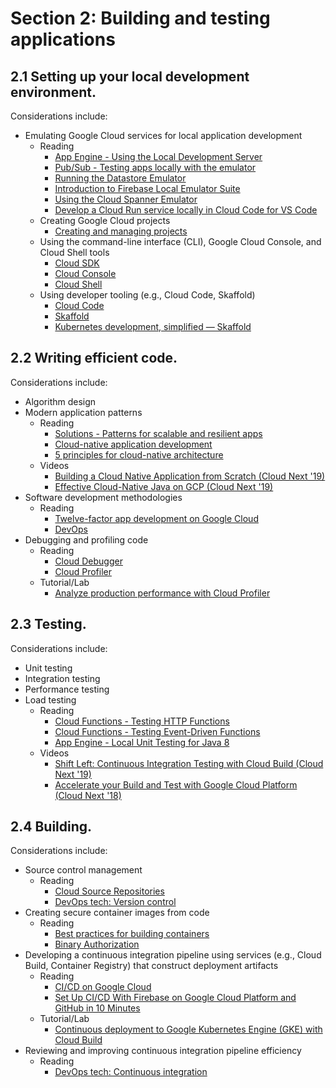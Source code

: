# Section 2: Building and testing applications

## 2.1 Setting up your local development environment.

Considerations include:

* Emulating Google Cloud services for local application development
    * Reading
        * [App Engine - Using the Local Development Server](https://cloud.google.com/appengine/docs/standard/python/tools/using-local-server)
        * [Pub/Sub - Testing apps locally with the emulator](https://cloud.google.com/pubsub/docs/emulator)
        * [Running the Datastore Emulator](https://cloud.google.com/datastore/docs/tools/datastore-emulator)
        * [Introduction to Firebase Local Emulator Suite](https://firebase.google.com/docs/emulator-suite)
        * [Using the Cloud Spanner Emulator](https://cloud.google.com/spanner/docs/emulator)
        * [Develop a Cloud Run service locally in Cloud Code for VS Code](https://cloud.google.com/code/docs/vscode/develop-service#customizing_an_existing_launchjson_configuration)
    * Creating Google Cloud projects
        * [Creating and managing projects](https://cloud.google.com/resource-manager/docs/creating-managing-projects)
    * Using the command-line interface (CLI), Google Cloud Console, and Cloud Shell tools
        * [Cloud SDK](https://cloud.google.com/sdk)
        * [Cloud Console](https://console.cloud.google.com/)
        * [Cloud Shell](https://cloud.google.com/shell)
    * Using developer tooling (e.g., Cloud Code, Skaffold)
        * [Cloud Code](https://cloud.google.com/code)
        * [Skaffold](https://skaffold.dev/)
        * [Kubernetes development, simplified — Skaffold](https://cloud.google.com/blog/products/application-development/kubernetes-development-simplified-skaffold-is-now-ga)

## 2.2 Writing efficient code.

Considerations include:

* Algorithm design
* Modern application patterns
    * Reading
        * [Solutions - Patterns for scalable and resilient apps](https://cloud.google.com/solutions/scalable-and-resilient-apps)
        * [Cloud-native application development](https://cloud.google.com/solutions/cloud-native-app-development)
        * [5 principles for cloud-native architecture](https://cloud.google.com/blog/products/application-development/5-principles-for-cloud-native-architecture-what-it-is-and-how-to-master-it)
    * Videos
        * [Building a Cloud Native Application from Scratch (Cloud Next '19)](https://www.youtube.com/watch?v=8ieMU_evObc)
        * [Effective Cloud-Native Java on GCP (Cloud Next '19)](https://www.youtube.com/watch?v=g9qqEnhU_uU)
* Software development methodologies
    * Reading
        * [Twelve-factor app development on Google Cloud](https://cloud.google.com/solutions/twelve-factor-app-development-on-gcp)
        * [DevOps](https://cloud.google.com/devops)
* Debugging and profiling code
    * Reading
        * [Cloud Debugger](https://cloud.google.com/debugger)
        * [Cloud Profiler](https://cloud.google.com/profiler)
    * Tutorial/Lab
        * [Analyze production performance with Cloud Profiler](https://codelabs.developers.google.com/codelabs/cloud-profiler#0)

## 2.3 Testing.

Considerations include:

* Unit testing
* Integration testing
* Performance testing
* Load testing
    * Reading
        * [Cloud Functions - Testing HTTP Functions](https://cloud.google.com/functions/docs/testing/test-http)
        * [Cloud Functions - Testing Event-Driven Functions](https://cloud.google.com/functions/docs/testing/test-event)
        * [App Engine - Local Unit Testing for Java 8](https://cloud.google.com/appengine/docs/standard/java/tools/localunittesting)
    * Videos
        * [Shift Left: Continuous Integration Testing with Cloud Build (Cloud Next '19)](https://www.youtube.com/watch?v=pqCq24aEka4)
        * [Accelerate your Build and Test with Google Cloud Platform (Cloud Next '18)](https://www.youtube.com/watch?v=NcShWeGgWd0)

## 2.4 Building.

Considerations include:

* Source control management
    * Reading
        * [Cloud Source Repositories](https://cloud.google.com/source-repositories)
        * [DevOps tech: Version control](https://cloud.google.com/solutions/devops/devops-tech-version-control)
* Creating secure container images from code
    * Reading
        * [Best practices for building containers](https://cloud.google.com/solutions/best-practices-for-building-containers)
        * [Binary Authorization](https://cloud.google.com/binary-authorization)
* Developing a continuous integration pipeline using services (e.g., Cloud Build, Container Registry) that construct deployment artifacts
    * Reading
        * [CI/CD on Google Cloud](https://cloud.google.com/docs/ci-cd)
        * [Set Up CI/CD With Firebase on Google Cloud Platform and GitHub in 10 Minutes](https://betterprogramming.pub/set-up-ci-cd-with-firebase-gcp-and-github-in-10-minutes-be76bee4579e)
    * Tutorial/Lab
        * [Continuous deployment to Google Kubernetes Engine (GKE) with Cloud Build](https://codelabs.developers.google.com/codelabs/cloud-builder-gke-continuous-deploy/index.html#0)
* Reviewing and improving continuous integration pipeline efficiency
    * Reading
        * [DevOps tech: Continuous integration](https://cloud.google.com/solutions/devops/devops-tech-continuous-integration)
